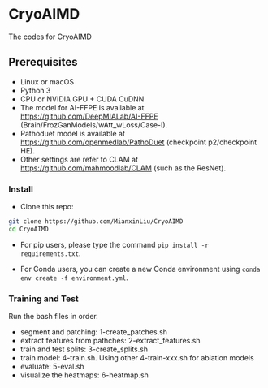 # CryoAIMD
The codes for CryoAIMD

## Prerequisites
- Linux or macOS
- Python 3
- CPU or NVIDIA GPU + CUDA CuDNN
- The model for AI-FFPE is available at https://github.com/DeepMIALab/AI-FFPE (Brain/FrozGanModels/wAtt_wLoss/Case-I). 
- Pathoduet model is available at https://github.com/openmedlab/PathoDuet (checkpoint p2/checkpoint HE).
- Other settings are refer to CLAM at https://github.com/mahmoodlab/CLAM (such as the ResNet).

### Install
- Clone this repo:
```bash
git clone https://github.com/MianxinLiu/CryoAIMD
cd CryoAIMD
```

- For pip users, please type the command `pip install -r requirements.txt`.

- For Conda users,  you can create a new Conda environment using `conda env create -f environment.yml`.

### Training and Test
Run the bash files in order.
- segment and patching: 1-create_patches.sh
- extract features from pathches: 2-extract_features.sh
- train and test splits: 3-create_splits.sh
- train model: 4-train.sh. Using other 4-train-xxx.sh for ablation models
- evaluate: 5-eval.sh
- visualize the heatmaps: 6-heatmap.sh
